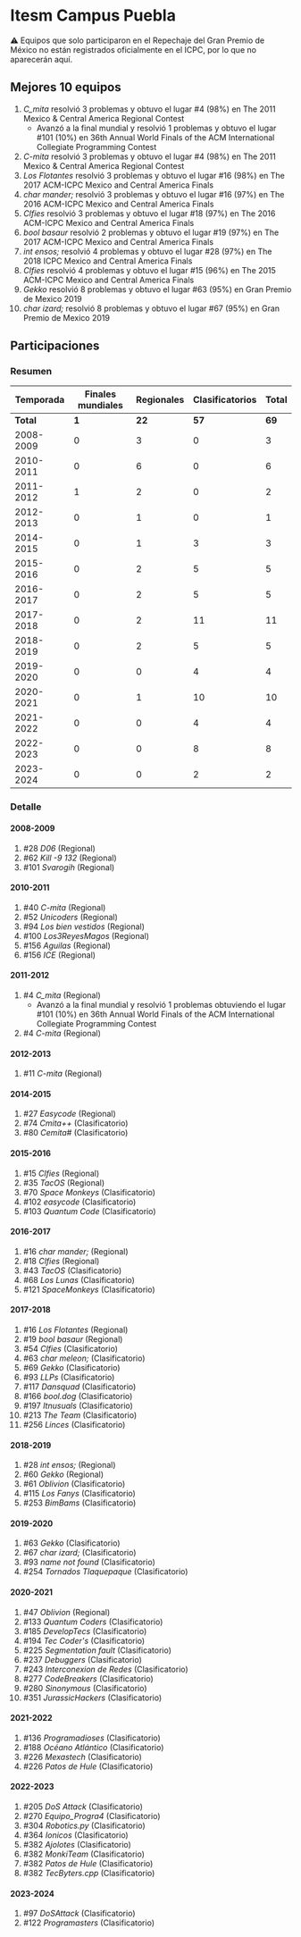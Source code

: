 # Itesm Campus Puebla

:warning: Equipos que solo participaron en el Repechaje del Gran Premio de México no están registrados oficialmente en el ICPC, por lo que no aparecerán aquí.

## Mejores 10 equipos

1. _C_mita_ resolvió 3 problemas y obtuvo el lugar #4 (98%) en The 2011 Mexico & Central America Regional Contest
    - Avanzó a la final mundial y resolvió 1 problemas y obtuvo el lugar #101 (10%) en 36th Annual World Finals of the ACM International Collegiate Programming Contest
1. _C-mita_ resolvió 3 problemas y obtuvo el lugar #4 (98%) en The 2011 Mexico & Central America Regional Contest
1. _Los Flotantes_ resolvió 3 problemas y obtuvo el lugar #16 (98%) en The 2017 ACM-ICPC Mexico and Central America Finals
1. _char mander;_ resolvió 3 problemas y obtuvo el lugar #16 (97%) en The 2016 ACM-ICPC Mexico and Central America Finals
1. _Clfies_ resolvió 3 problemas y obtuvo el lugar #18 (97%) en The 2016 ACM-ICPC Mexico and Central America Finals
1. _bool basaur_ resolvió 2 problemas y obtuvo el lugar #19 (97%) en The 2017 ACM-ICPC Mexico and Central America Finals
1. _int ensos;_ resolvió 4 problemas y obtuvo el lugar #28 (97%) en The 2018 ICPC Mexico and Central America Finals
1. _Clfies_ resolvió 4 problemas y obtuvo el lugar #15 (96%) en The 2015 ACM-ICPC Mexico and Central America Finals
1. _Gekko_ resolvió 8 problemas y obtuvo el lugar #63 (95%) en Gran Premio de Mexico 2019
1. _char izard;_ resolvió 8 problemas y obtuvo el lugar #67 (95%) en Gran Premio de Mexico 2019

## Participaciones

### Resumen

| Temporada | Finales mundiales | Regionales | Clasificatorios | Total |
| --- | --- | --- | --- | --- |
| **Total** | **1** | **22** | **57** | **69** |
| 2008-2009 | 0 | 3 | 0 | 3 |
| 2010-2011 | 0 | 6 | 0 | 6 |
| 2011-2012 | 1 | 2 | 0 | 2 |
| 2012-2013 | 0 | 1 | 0 | 1 |
| 2014-2015 | 0 | 1 | 3 | 3 |
| 2015-2016 | 0 | 2 | 5 | 5 |
| 2016-2017 | 0 | 2 | 5 | 5 |
| 2017-2018 | 0 | 2 | 11 | 11 |
| 2018-2019 | 0 | 2 | 5 | 5 |
| 2019-2020 | 0 | 0 | 4 | 4 |
| 2020-2021 | 0 | 1 | 10 | 10 |
| 2021-2022 | 0 | 0 | 4 | 4 |
| 2022-2023 | 0 | 0 | 8 | 8 |
| 2023-2024 | 0 | 0 | 2 | 2 |

### Detalle

#### 2008-2009

1. #28 _D06_ (Regional)
1. #62 _Kill -9 132_ (Regional)
1. #101 _Svarogih_ (Regional)

#### 2010-2011

1. #40 _C-mita_ (Regional)
1. #52 _Unicoders_ (Regional)
1. #94 _Los bien vestidos_ (Regional)
1. #100 _Los3ReyesMagos_ (Regional)
1. #156 _Aguilas_ (Regional)
1. #156 _ICE_ (Regional)

#### 2011-2012

1. #4 _C_mita_ (Regional)
    - Avanzó a la final mundial y resolvió 1 problemas obtuviendo el lugar #101 (10%) en 36th Annual World Finals of the ACM International Collegiate Programming Contest
1. #4 _C-mita_ (Regional)

#### 2012-2013

1. #11 _C-mita_ (Regional)

#### 2014-2015

1. #27 _Easycode_ (Regional)
1. #74 _Cmita++_ (Clasificatorio)
1. #80 _Cemita#_ (Clasificatorio)

#### 2015-2016

1. #15 _Clfies_ (Regional)
1. #35 _TacOS_ (Regional)
1. #70 _Space Monkeys_ (Clasificatorio)
1. #102 _easycode_ (Clasificatorio)
1. #103 _Quantum Code_ (Clasificatorio)

#### 2016-2017

1. #16 _char mander;_ (Regional)
1. #18 _Clfies_ (Regional)
1. #43 _TacOS_ (Clasificatorio)
1. #68 _Los Lunas_ (Clasificatorio)
1. #121 _SpaceMonkeys_ (Clasificatorio)

#### 2017-2018

1. #16 _Los Flotantes_ (Regional)
1. #19 _bool basaur_ (Regional)
1. #54 _Clfies_ (Clasificatorio)
1. #63 _char meleon;_ (Clasificatorio)
1. #69 _Gekko_ (Clasificatorio)
1. #93 _LLPs_ (Clasificatorio)
1. #117 _Dansquad_ (Clasificatorio)
1. #166 _bool.dog_ (Clasificatorio)
1. #197 _Itnusuals_ (Clasificatorio)
1. #213 _The Team_ (Clasificatorio)
1. #256 _Linces_ (Clasificatorio)

#### 2018-2019

1. #28 _int ensos;_ (Regional)
1. #60 _Gekko_ (Regional)
1. #61 _Oblivion_ (Clasificatorio)
1. #115 _Los Fanys_ (Clasificatorio)
1. #253 _BimBams_ (Clasificatorio)

#### 2019-2020

1. #63 _Gekko_ (Clasificatorio)
1. #67 _char izard;_ (Clasificatorio)
1. #93 _name not found_ (Clasificatorio)
1. #254 _Tornados Tlaquepaque_ (Clasificatorio)

#### 2020-2021

1. #47 _Oblivion_ (Regional)
1. #133 _Quantum Coders_ (Clasificatorio)
1. #185 _DevelopTecs_ (Clasificatorio)
1. #194 _Tec Coder's_ (Clasificatorio)
1. #225 _Segmentation fault_ (Clasificatorio)
1. #237 _Debuggers_ (Clasificatorio)
1. #243 _Interconexion de Redes_ (Clasificatorio)
1. #277 _CodeBreakers_ (Clasificatorio)
1. #280 _Sinonymous_ (Clasificatorio)
1. #351 _JurassicHackers_ (Clasificatorio)

#### 2021-2022

1. #136 _Programadioses_ (Clasificatorio)
1. #188 _Océano Atlántico_ (Clasificatorio)
1. #226 _Mexastech_ (Clasificatorio)
1. #226 _Patos de Hule_ (Clasificatorio)

#### 2022-2023

1. #205 _DoS Attack_ (Clasificatorio)
1. #270 _Equipo_Progra4_ (Clasificatorio)
1. #304 _Robotics.py_ (Clasificatorio)
1. #364 _Ionicos_ (Clasificatorio)
1. #382 _Ajolotes_ (Clasificatorio)
1. #382 _MonkiTeam_ (Clasificatorio)
1. #382 _Patos de Hule_ (Clasificatorio)
1. #382 _TecByters.cpp_ (Clasificatorio)

#### 2023-2024

1. #97 _DoSAttack_ (Clasificatorio)
1. #122 _Programasters_ (Clasificatorio)




